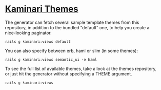 # [Kaminari Themes](https://github.com/amatsuda/kaminari)

The generator can fetch several sample template themes from this repository,
in addition to the bundled "default" one, to help you create a nice-looking paginator.

    rails g kaminari:views default

You can also specify between erb, haml or slim (in some themes):

    rails g kaminari:views semantic_ui -e haml

To see the full list of available themes, take a look at the themes repository,
or just hit the generator without specifying a THEME argument.

    rails g kaminari:views
